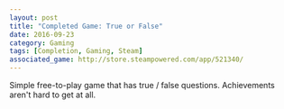 ```yaml
---
layout: post
title: "Completed Game: True or False"
date: 2016-09-23
category: Gaming
tags: [Completion, Gaming, Steam]
associated_game: http://store.steampowered.com/app/521340/
---
```


Simple free-to-play game that has true / false questions.
Achievements aren't hard to get at all.